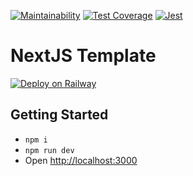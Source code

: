 [![Maintainability](https://api.codeclimate.com/v1/badges/b320df81fd704a1337ee/maintainability)](https://codeclimate.com/github/bsmrdel101/nextjs-frontend-template/maintainability)
[![Test Coverage](https://api.codeclimate.com/v1/badges/b320df81fd704a1337ee/test_coverage)](https://codeclimate.com/github/bsmrdel101/nextjs-frontend-template/test_coverage)
[![Jest](https://github.com/bsmrdel101/nextjs-frontend-template/actions/workflows/jest.yml/badge.svg)](https://github.com/bsmrdel101/nextjs-frontend-template/actions/workflows/jest.yml)


# NextJS Template

[![Deploy on Railway](https://railway.app/button.svg)](https://railway.app/template/WglsuF?referralCode=2dmFBO)

## Getting Started

- `npm i`
- `npm run dev`
- Open [http://localhost:3000](http://localhost:3000)
